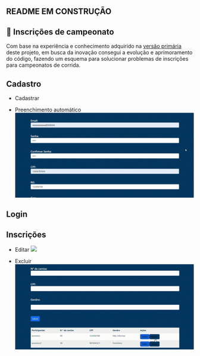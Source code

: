 ## README EM CONSTRUÇÃO     

## 🥇 Inscrições de campeonato 
Com base na experiência e conhecimento adquirido na [versão primária](https://witoriabeatriz.github.io/Cadastro-versao-primaria/) deste projeto, em busca da inovação consegui a evolução e aprimoramento do código, fazendo um esquema para solucionar problemas de inscrições para campeonatos de corrida.


## Cadastro
* Cadastrar   
    

* Preenchimento automático <img src="imgs/cep.gif">  

## Login  




## Inscrições
* Editar <img src="imgs/editando.gif">  

* Excluir<img src="imgs/excluindo.gif">  


